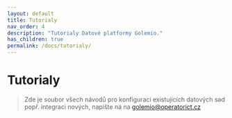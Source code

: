 ```yaml
---
layout: default
title: Tutorialy
nav_order: 4
description: "Tutorialy Datové platformy Golemio."
has_children: true
permalink: /docs/tutorialy/
---
```


# Tutorialy

> Zde je soubor všech návodů pro konfiguraci existujicích datových sad popř. integraci nových, napište ná na [golemio@operatorict.cz](mailto:golemio@operatorict.cz)
